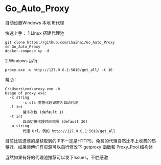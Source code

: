 # Go_Auto_Proxy

自动设置Windows 本地 IE代理

快速上手：
1.Linux 搭建代理池
```
git clone https://github.com/Lhaihai/Go_Auto_Proxy
cd Go_Auto_Proxy
docker-compose up -d
```
2.Windows 运行
```
proxy.exe -u http://127.0.0.1:5010/get_all/ -t 10
```

帮助：
```
C:\Users\xxx\proxy.exe -h
Usage of proxy.exe:
  -c string
        -c cls 重置代理设置为自动代理
  -l int
        循环次数 (default 1)
  -t int
        自动切换代理时间间隔 (default 30)
  -u string
        代理 Url，例如 http://127.0.0.1:5010/get_all

```

目前比较遗憾的是获取到的IP不一定是HTTPS，免费的代理自然比不上收费的质量好，如果师傅们有资源可以自行修改下 getproxy 函数和 Proxy_Pool 结构体

当然如果有好的代理池推荐可以发下Issues，不胜感激
